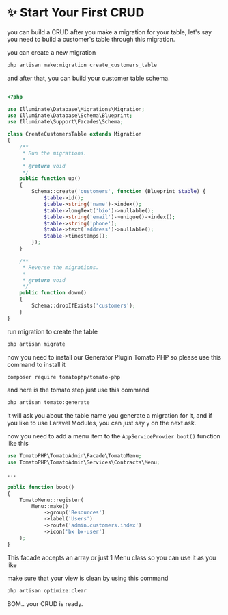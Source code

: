 # ✨ Start Your First CRUD

you can build a CRUD after you make a migration for your table, let's say you need to build a customer's table through this migration.

you can create a new migration

```bash
php artisan make:migration create_customers_table
```

and after that, you can build your customer table schema.

```php

<?php

use Illuminate\Database\Migrations\Migration;
use Illuminate\Database\Schema\Blueprint;
use Illuminate\Support\Facades\Schema;

class CreateCustomersTable extends Migration
{
    /**
     * Run the migrations.
     *
     * @return void
     */
    public function up()
    {
        Schema::create('customers', function (Blueprint $table) {
            $table->id();
            $table->string('name')->index();
            $table->longText('bio')->nullable();
            $table->string('email')->unique()->index();
            $table->string('phone');
            $table->text('address')->nullable();
            $table->timestamps();
        });
    }

    /**
     * Reverse the migrations.
     *
     * @return void
     */
    public function down()
    {
        Schema::dropIfExists('customers');
    }
}
```

run migration to create the table

```bash
php artisan migrate
```

now you need to install our Generator Plugin Tomato PHP so please use this command to install it

```bash
composer require tomatophp/tomato-php
```

and here is the tomato step just use this command

```bash
php artisan tomato:generate
```

it will ask you about the table name you generate a migration for it, and if you like to use Laravel Modules, you can just say `y` on the next ask.

now you need to add a menu item to the `AppServiceProvier boot()` function like this

```php
use TomatoPHP\TomatoAdmin\Facade\TomatoMenu;
use TomatoPHP\TomatoAdmin\Services\Contracts\Menu;

... 

public function boot()
{
    TomatoMenu::register(
        Menu::make()
            ->group('Resources')
            ->label('Users')
            ->route('admin.customers.index')
            ->icon('bx bx-user')
    );
}
```

This facade accepts an array or just 1 Menu class so you can use it as you like

make sure that your view is clean by using this command

```bash
php artisan optimize:clear
```

BOM.. your CRUD is ready.
